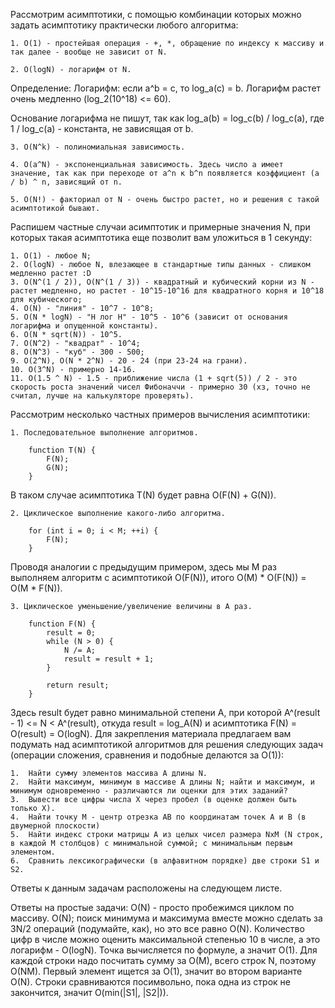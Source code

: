 Рассмотрим асимптотики, с помощью комбинации которых можно задать асимптотику практически любого алгоритма:

	1. O(1) - простейшая операция - +, *, обращение по индексу к массиву и так далее - вообще не зависит от N.

	2. O(logN) - логарифм от N. 

Определение: Логарифм: если a^b = c, то log_a(c) = b. 
Логарифм растет очень медленно (log_2(10^18) <= 60).

Основание логарифма не пишут, так как log_a(b) = log_c(b) / log_c(a), где 1 / log_c(a) - константа, не зависящая от b. 

	3. O(N^k) - полиномиальная зависимость.

	4. O(a^N) - экспоненциальная зависимость. Здесь число a имеет значение, так как при переходе от a^n к b^n появляется коэффициент (a / b) ^ n, зависящий от n.

	5. O(N!) - факториал от N - очень быстро растет, но и решения с такой асимптотикой бывают.
	
Распишем частные случаи асимптотик и примерные значения N, при которых такая асимптотика еще позволит вам уложиться в 1 секунду:

	1. O(1) - любое N;
	2. O(logN) - любое N, влезающее в стандартные типы данных - слишком медленно растет :D
	3. O(N^(1 / 2)), O(N^(1 / 3)) - квадратный и кубический корни из N - растет медленно, но растет - 10^15-10^16 для квадратного корня и 10^18 для кубического;
	4. O(N) - "линия" - 10^7 - 10^8;
	5. O(N * logN) - "Н лог Н" - 10^5 - 10^6 (зависит от основания логарифма и опущенной константы).
	6. O(N * sqrt(N)) - 10^5.
	7. O(N^2) - "квадрат" - 10^4;
	8. O(N^3) - "куб" - 300 - 500;
	9. O(2^N), O(N * 2^N) - 20 - 24 (при 23-24 на грани).
	10. O(3^N) - примерно 14-16.
	11. O(1.5 ^ N) - 1.5 - приближение числа (1 + sqrt(5)) / 2 - это скорость роста значений чисел Фибоначчи - примерно 30 (хз, точно не считал, лучше на калькуляторе проверять).

Рассмотрим несколько частных примеров вычисления асимптотики:

	1. Последовательное выполнение алгоритмов.
	
		function T(N) {
			F(N);
			G(N);
		}	
	
В таком случае асимптотика T(N) будет равна O(F(N) + G(N)).
	
	2. Циклическое выполнение какого-либо алгоритма.
	
		for (int i = 0; i < M; ++i) {
			F(N);
		}
		
Проводя аналогии с предыдущим примером, здесь мы M раз выполняем алгоритм с асимптотикой O(F(N)), итого O(M) * O(F(N)) = O(M * F(N)).
	
	3. Циклическое уменьшение/увеличение величины в A раз.
	
		function F(N) {
			result = 0;
			while (N > 0) {
				N /= A;
				result = result + 1;
			}
			
			return result;
		}
		
Здесь result будет равно минимальной степени A, при которой A^(result - 1) <= N < A^(result), откуда result = log_A(N) и асимптотика F(N) = O(result) = O(logN).
Для закрепления материала предлагаем вам подумать над асимптотикой алгоритмов для решения следующих задач (операции сложения, сравнения и подобные делаются за O(1)):

	1.  Найти сумму элементов массива A длины N. 
	2.  Найти максимум, минимум в массиве A длины N; найти и максимум, и минимум одновременно - различаются ли оценки для этих заданий? 
	3.  Вывести все цифры числа Х через пробел (в оценке должен быть только Х).
	4.  Найти точку M - центр отрезка AB по координатам точек A и B (в двумерной плоскости)
	5.  Найти индекс строки матрицы A из целых чисел размера NxM (N cтрок, в каждой M столбцов) с минимальной суммой; с минимальным первым элементом.
	6.  Сравнить лексикографически (в алфавитном порядке) две строки S1 и S2.

Ответы к данным задачам расположены на следующем листе.

Ответы на простые задачи:
O(N) - просто пробежимся циклом по массиву.
O(N); поиск минимума и максимума вместе можно сделать за 3N/2 операций (подумайте, как), но это все равно O(N).
Количество цифр в числе можно оценить максимальной степенью 10 в числе, а это логарифм - O(logN).
Точка вычисляется по формуле, а значит O(1).
Для каждой строки надо посчитать сумму за O(M), всего строк N, поэтому O(NM). Первый элемент ищется за O(1), значит во втором варианте O(N).
Строки сравниваются посимвольно, пока одна из строк не закончится, значит O(min(|S1|, |S2|)).

